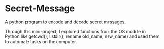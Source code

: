 # Secret-Message
A python program to encode and decode secret messages.

Through this mini-project, I explored functions from the OS module in Python like getcwd(), listdir(), rename(old_name, new_name) and used them to automate tasks on the computer.
